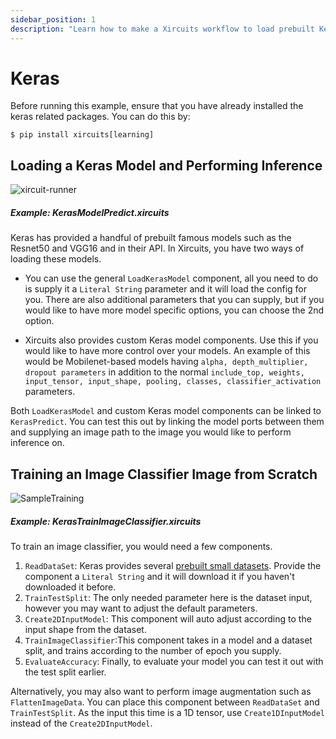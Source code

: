 ```yaml
---
sidebar_position: 1
description: "Learn how to make a Xircuits workflow to load prebuilt Keras models, perform inference, or train a Keras image recognition model from scratch"
---
```


# Keras

Before running this example, ensure that you have already installed the keras related packages. You can do this by:

```
$ pip install xircuits[learning]
```
## Loading a Keras Model and Performing Inference

![xircuit-runner](/img/docs/xircuits-runner.gif)

##### Example: KerasModelPredict.xircuits

Keras has provided a handful of prebuilt famous models such as the Resnet50 and VGG16 and in their API. In Xircuits, you have two ways of loading these models.

- You can use the general `LoadKerasModel` component, all you need to do is supply it a `Literal String` parameter and it will load the config for you. There are also additional parameters that you can supply, but if you would like to have more model specific options, you can choose the 2nd option.

- Xircuits also provides custom Keras model components. Use this if you would like to have more control over your models. An example of this would be Mobilenet-based models having `alpha, depth_multiplier, dropout parameters` in addition to the normal `include_top, weights, input_tensor, input_shape, pooling, classes, classifier_activation` parameters.

Both `LoadKerasModel` and custom Keras model components can be linked to `KerasPredict`. You can test this out by linking the model ports between them and supplying an image path to the image you would like to perform inference on.


## Training an Image Classifier Image from Scratch

![SampleTraining](/img/docs/examples/computer-vision/SampleTraining.png)

##### Example: KerasTrainImageClassifier.xircuits


To train an image classifier, you would need a few components.

1. `ReadDataSet`: Keras provides several [prebuilt small datasets](https://keras.io/api/datasets/). Provide the component a `Literal String` and it will download it if you haven't downloaded it before.
2. `TrainTestSplit`: The only needed parameter here is the dataset input, however you may want to adjust the default parameters.
3. `Create2DInputModel`: This component will auto adjust according to the input shape from the dataset.
4. `TrainImageClassifier`:This component takes in a model and a dataset split, and trains according to the number of epoch you supply.
5. `EvaluateAccuracy`: Finally, to evaluate your model you can test it out with the test split earlier.

Alternatively, you may also want to perform image augmentation such as `FlattenImageData`. You can place this component between `ReadDataSet` and `TrainTestSplit`. As the input this time is a 1D tensor, use `Create1DInputModel` instead of the `Create2DInputModel`.

